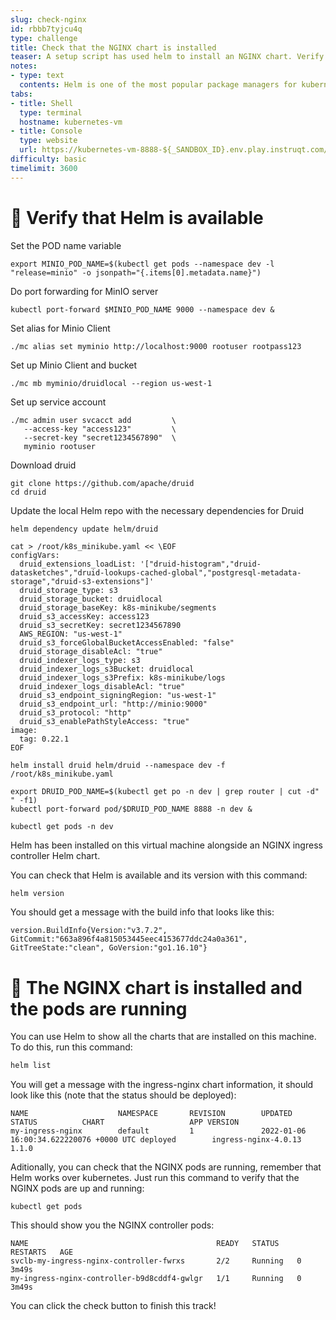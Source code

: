 ```yaml
---
slug: check-nginx
id: rbbb7tyjcu4q
type: challenge
title: Check that the NGINX chart is installed
teaser: A setup script has used helm to install an NGINX chart. Verify that it worked!
notes:
- type: text
  contents: Helm is one of the most popular package managers for kubernetes!
tabs:
- title: Shell
  type: terminal
  hostname: kubernetes-vm
- title: Console
  type: website
  url: https://kubernetes-vm-8888-${_SANDBOX_ID}.env.play.instruqt.com/unified-console.html
difficulty: basic
timelimit: 3600
---
```

👀 Verify that Helm is available
================================

Set the POD name variable
```
export MINIO_POD_NAME=$(kubectl get pods --namespace dev -l "release=minio" -o jsonpath="{.items[0].metadata.name}")
```

Do port forwarding for MinIO server
```
kubectl port-forward $MINIO_POD_NAME 9000 --namespace dev &
```


Set alias for Minio Client

```
./mc alias set myminio http://localhost:9000 rootuser rootpass123
```

Set up Minio Client and bucket

```
./mc mb myminio/druidlocal --region us-west-1

```


Set up service account

```
./mc admin user svcacct add         \
   --access-key "access123"         \
   --secret-key "secret1234567890"  \
   myminio rootuser
```

Download druid

```
git clone https://github.com/apache/druid
cd druid
```

Update the local Helm repo with the necessary dependencies for Druid

```
helm dependency update helm/druid
```

```
cat > /root/k8s_minikube.yaml << \EOF
configVars:
  druid_extensions_loadList: '["druid-histogram","druid-datasketches","druid-lookups-cached-global","postgresql-metadata-storage","druid-s3-extensions"]'
  druid_storage_type: s3
  druid_storage_bucket: druidlocal
  druid_storage_baseKey: k8s-minikube/segments
  druid_s3_accessKey: access123
  druid_s3_secretKey: secret1234567890
  AWS_REGION: "us-west-1"
  druid_s3_forceGlobalBucketAccessEnabled: "false"
  druid_storage_disableAcl: "true"
  druid_indexer_logs_type: s3
  druid_indexer_logs_s3Bucket: druidlocal
  druid_indexer_logs_s3Prefix: k8s-minikube/logs
  druid_indexer_logs_disableAcl: "true"
  druid_s3_endpoint_signingRegion: "us-west-1"
  druid_s3_endpoint_url: "http://minio:9000"
  druid_s3_protocol: "http"
  druid_s3_enablePathStyleAccess: "true"
image:
  tag: 0.22.1
EOF
```

```
helm install druid helm/druid --namespace dev -f /root/k8s_minikube.yaml
```

```
export DRUID_POD_NAME=$(kubectl get po -n dev | grep router | cut -d" " -f1)
kubectl port-forward pod/$DRUID_POD_NAME 8888 -n dev &
```

```
kubectl get pods -n dev
```























Helm has been installed on this virtual machine alongside an NGINX ingress controller Helm chart.

You can check that Helm is available and its version with this command:

```bash
helm version
```

You should get a message with the build info that looks like this:

```
version.BuildInfo{Version:"v3.7.2", GitCommit:"663a896f4a815053445eec4153677ddc24a0a361", GitTreeState:"clean", GoVersion:"go1.16.10"}
```

🚀 The NGINX chart is installed and the pods are running
========================================================

You can use Helm to show all the charts that are installed on this machine. To do this, run this command:

```bash
helm list
```

You will get a message with the ingress-nginx chart information, it should look like this (note that the status should be deployed):

```
NAME                    NAMESPACE       REVISION        UPDATED                                 STATUS          CHART                   APP VERSION
my-ingress-nginx        default         1               2022-01-06 16:00:34.622220076 +0000 UTC deployed        ingress-nginx-4.0.13    1.1.0
```

Aditionally, you can check that the NGINX pods are running, remember that Helm works over kubernetes. Just run this command to verify that the NGINX pods are up and running:

```
kubectl get pods
```

This should show you the NGINX controller pods:

```
NAME                                          READY   STATUS    RESTARTS   AGE
svclb-my-ingress-nginx-controller-fwrxs       2/2     Running   0          3m49s
my-ingress-nginx-controller-b9d8cddf4-gwlgr   1/1     Running   0          3m49s
```

You can click the check button to finish this track!
